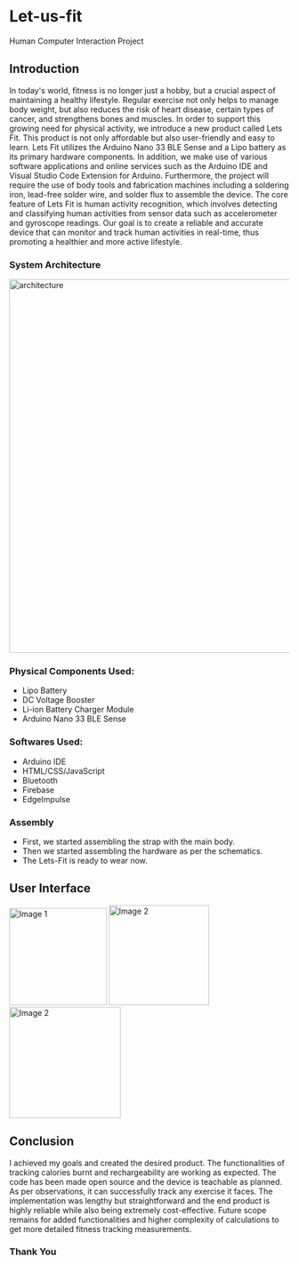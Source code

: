 # Let-us-fit
Human Computer Interaction Project

## Introduction
In today's world, fitness is no longer just a hobby, but a crucial aspect of maintaining a healthy lifestyle. Regular exercise not only helps to manage body weight, but also reduces the risk of heart disease, certain types of cancer, and strengthens bones and muscles. In order to support this growing need for physical activity, we introduce a new product called Lets Fit. This product is not only affordable but also user-friendly and easy to learn. Lets Fit utilizes the Arduino Nano 33 BLE Sense and a Lipo battery as its primary hardware components. In addition, we make use of various software applications and online services such as the Arduino IDE and Visual Studio Code Extension for Arduino. Furthermore, the project will require the use of body tools and fabrication machines including a soldering iron, lead-free solder wire, and solder flux to assemble the device. The core feature of Lets Fit is human activity recognition, which involves detecting and classifying human activities from sensor data such as accelerometer and gyroscope readings. Our goal is to create a reliable and accurate device that can monitor and track human activities in real-time, thus promoting a healthier and more active lifestyle.

### System Architecture
<img width="672" alt="architecture" src="https://github.com/keshav-06/Let-us-fit/assets/87660591/cba3587b-698a-4766-a6ea-2dba099aead2">

### Physical Components Used:
- Lipo Battery
- DC Voltage Booster
- Li-ion Battery Charger Module
- Arduino Nano 33 BLE Sense

### Softwares Used:
- Arduino IDE
- HTML/CSS/JavaScript
- Bluetooth
- Firebase
- EdgeImpulse

### Assembly
-	First, we started assembling the strap with the main body.
-	Then we started assembling the hardware as per the schematics.
-	The Lets-Fit is ready to wear now.

## User Interface

<div>
  <img src="https://github.com/keshav-06/Let-us-fit/assets/87660591/3698c311-4415-43ca-81de-54a5fa415364" alt="Image 1" width="175" style="display:inline-block;">
  <img src="https://github.com/keshav-06/Let-us-fit/assets/87660591/24a9d6e2-c475-4de9-966e-376a1009499a" alt="Image 2" width="180" style="display:inline-block;">
  <img src="https://github.com/keshav-06/Let-us-fit/assets/87660591/ed96a439-0e75-4ab8-a019-f3cff67f8343" alt="Image 2" width="200" style="display:inline-block;">
</div>

## Conclusion
I achieved my goals and created the desired product. The functionalities of tracking calories burnt and rechargeability are working as expected. The code has been made open source and the device is teachable as planned. As per observations, it can successfully track any exercise it faces. The implementation was lengthy but straightforward and the end product is highly reliable while also being extremely cost-effective. Future scope remains for added functionalities and higher complexity of calculations to get more detailed fitness tracking measurements.

### Thank You



